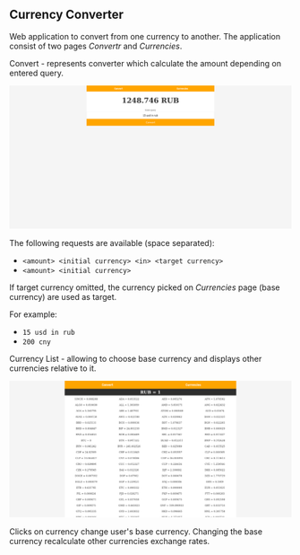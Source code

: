 ## Currency Converter

Web application to convert from one currency to another. The application consist of 
two pages *Convertr* and *Currencies*.

Convert - represents converter which calculate the amount depending on entered query. 

![Currency Converter](assets/currency-converter.png)

The following requests are available (space separated):

- `<amount> <initial currency> <in> <target currency>`
- `<amount> <initial currency>`

If target currency omitted, the currency picked on *Currencies* page (base currency) are used as target.

For example:
- `15 usd in rub`
- `200 cny`

Currency List - allowing to choose base currency and displays other currencies relative to it.

![Currency List](assets/currencies-list.png)

Clicks on currency change user's base currency. Changing the base currency recalculate other currencies
exchange rates.